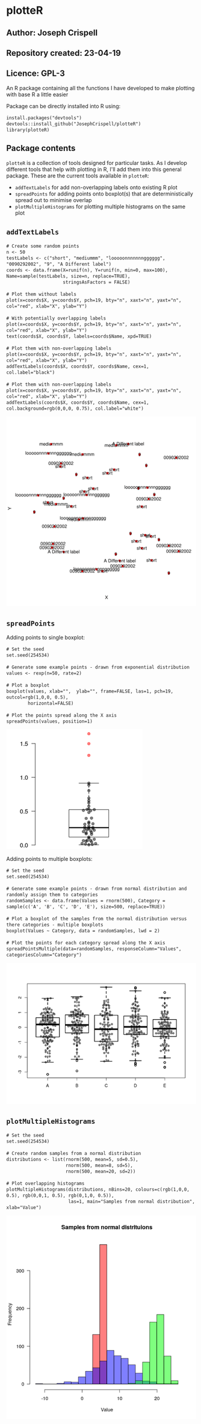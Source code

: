 # plotteR
## Author: Joseph Crispell
## Repository created: 23-04-19
## Licence: GPL-3
An R package containing all the functions I have developed to make plotting with base R a little easier

Package can be directly installed into R using:
```
install.packages("devtools")
devtools::install_github("JosephCrispell/plotteR")
library(plotteR)
```

## Package contents
`plotteR` is a collection of tools designed for particular tasks. As I develop different tools that help with plotting in R, I'll add them into this general package. These are the current tools available in `plotteR`:
- `addTextLabels` for add non-overlapping labels onto existing R plot
- `spreadPoints` for adding points onto boxplot(s) that are deterministically spread out to minimise overlap
- `plotMultipleHistograms` for plotting multiple histograms on the same plot

## `addTextLabels`
```
# Create some random points
n <- 50
testLabels <- c("short", "mediummm", "looooonnnnnnngggggg", "0090292002", "9", "A Different label")
coords <- data.frame(X=runif(n), Y=runif(n, min=0, max=100), Name=sample(testLabels, size=n, replace=TRUE),
                     stringsAsFactors = FALSE)

# Plot them without labels
plot(x=coords$X, y=coords$Y, pch=19, bty="n", xaxt="n", yaxt="n", col="red", xlab="X", ylab="Y")

# With potentially overlapping labels
plot(x=coords$X, y=coords$Y, pch=19, bty="n", xaxt="n", yaxt="n", col="red", xlab="X", ylab="Y")
text(coords$X, coords$Y, labels=coords$Name, xpd=TRUE)

# Plot them with non-overlapping labels
plot(x=coords$X, y=coords$Y, pch=19, bty="n", xaxt="n", yaxt="n", col="red", xlab="X", ylab="Y")
addTextLabels(coords$X, coords$Y, coords$Name, cex=1, col.label="black")

# Plot them with non-overlapping labels
plot(x=coords$X, y=coords$Y, pch=19, bty="n", xaxt="n", yaxt="n", col="red", xlab="X", ylab="Y")
addTextLabels(coords$X, coords$Y, coords$Name, cex=1, col.background=rgb(0,0,0, 0.75), col.label="white")
```

![](ExampleImages/addTextLabels.gif)

## `spreadPoints`
Adding points to single boxplot:
```
# Set the seed
set.seed(254534)

# Generate some example points - drawn from exponential distribution
values <- rexp(n=50, rate=2)
 
# Plot a boxplot
boxplot(values, xlab="",  ylab="", frame=FALSE, las=1, pch=19, outcol=rgb(1,0,0, 0.5),
        horizontal=FALSE)
        
# Plot the points spread along the X axis
spreadPoints(values, position=1)
```

![](ExampleImages/spreadPoints_1.png)

Adding points to multiple boxplots:
```
# Set the seed
set.seed(254534)

# Generate some example points - drawn from normal distribution and randomly assign them to categories
randomSamples <- data.frame(Values = rnorm(500), Category = sample(c('A', 'B', 'C', 'D', 'E'), size=500, replace=TRUE))
 
# Plot a boxplot of the samples from the normal distribution versus there categories - multiple boxplots
boxplot(Values ~ Category, data = randomSamples, lwd = 2)
 
# Plot the points for each category spread along the X axis
spreadPointsMultiple(data=randomSamples, responseColumn="Values", categoriesColumn="Category")
```

![](ExampleImages/spreadPoints_2.png)

## `plotMultipleHistograms`
```
# Set the seed
set.seed(254534)

# Create random samples from a normal distribution
distributions <- list(rnorm(500, mean=5, sd=0.5), 
                      rnorm(500, mean=8, sd=5), 
                      rnorm(500, mean=20, sd=2))

# Plot overlapping histograms
plotMultipleHistograms(distributions, nBins=20, colours=c(rgb(1,0,0, 0.5), rgb(0,0,1, 0.5), rgb(0,1,0, 0.5)), 
					   las=1, main="Samples from normal distribution", xlab="Value")
```

![](ExampleImages/plotMultipleHistograms.png)
